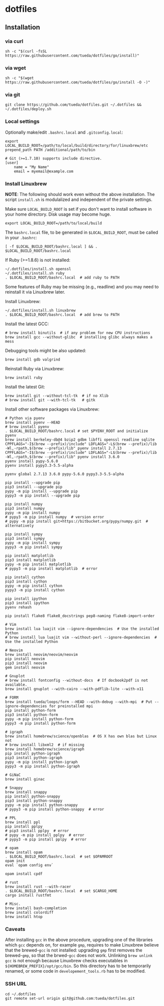 # dotfiles

## Installation

### via curl

```
sh -c "$(curl -fsSL https://raw.githubusercontent.com/tueda/dotfiles/go/install)"
```

### via wget

```
sh -c "$(wget https://raw.githubusercontent.com/tueda/dotfiles/go/install -O -)"
```

### via git

```
git clone https://github.com/tueda/dotfiles.git ~/.dotfiles && ~/.dotfiles/deploy.sh
```

### Local settings

Optionally make/edit `.bashrc.local` and `.gitconfig.local`:

```
export LOCAL_BUILD_ROOT=/path/to/local/build/directory/for/linuxbrew/etc
prepend_path PATH /additional/path/to/bin
```

```
# Git (>=1.7.10) supports include directive.
[user]
    name = "My Name"
    email = myemail@example.com
```

### Install Linuxbrew

**NOTE**: The following should work even without the above installation.
The script `install.sh` is modulalized and independent of the private settings.

Make sure `LOCAL_BUILD_ROOT` is set if you don't want to install software
in your home directory. Disk usage may become huge.
```
export LOCAL_BUILD_ROOT=/path/to/local/build
```

The `bashrc.local` file, to be generated in `$LOCAL_BUILD_ROOT`, must be called
in your `.bashrc`:
```
[ -f $LOCAL_BUILD_ROOT/bashrc.local ] && . $LOCAL_BUILD_ROOT/bashrc.local
```

If Ruby (>=1.8.6) is not installed:
```
~/.dotfiles/install.sh openssl
~/.dotfiles/install.sh ruby
. $LOCAL_BUILD_ROOT/bashrc.local  # add ruby to PATH
```
Some features of Ruby may be missing (e.g., readline) and you may need to
reinstall it via Linuxbrew later.

Install Linuxbrew:
```
~/.dotfiles/install.sh linuxbrew
. $LOCAL_BUILD_ROOT/bashrc.local  # add brew to PATH
```

Install the latest GCC:
```
# brew install binutils  # if any problem for new CPU instructions
brew install gcc --without-glibc  # installing glibc always makes a mess
```

Debugging tools might be also updated:
```
brew install gdb valgrind
```

Reinstall Ruby via Linuxbrew:
```
brew install ruby
```

Install the latest Git:
```
brew install git --without-tcl-tk  # if no Xlib
# brew install git --with-tcl-tk   # gitk
```

Install other software packages via Linuxbrew:
```
# Python via pyenv
brew install pyenv --HEAD
# brew install pyenv
. $LOCAL_BUILD_ROOT/bashrc.local # set $PYENV_ROOT and initialize pyenv
brew install berkeley-db@4 bzip2 gdbm libffi openssl readline sqlite
CPPFLAGS="-I$(brew --prefix)/include" LDFLAGS="-L$(brew --prefix)/lib -Wl,-rpath,$(brew --prefix)/lib" pyenv install 2.7.13
CPPFLAGS="-I$(brew --prefix)/include" LDFLAGS="-L$(brew --prefix)/lib -Wl,-rpath,$(brew --prefix)/lib" pyenv install 3.6.0
pyenv install pypy-5.6.0
pyenv install pypy3.3-5.5-alpha

pyenv global 2.7.13 3.6.0 pypy-5.6.0 pypy3.3-5.5-alpha

pip install --upgrade pip
pip3 install --upgrade pip
pypy -m pip install --upgrade pip
pypy3 -m pip install --upgrade pip

pip install numpy
pip3 install numpy
pypy -m pip install numpy
# pypy3 -m pip install numpy  # version error
# pypy -m pip install git+https://bitbucket.org/pypy/numpy.git  # alternatively

pip install sympy
pip3 install sympy
pypy -m pip install sympy
pypy3 -m pip install sympy

pip install matplotlib
pip3 install matplotlib
pypy -m pip install matplotlib
# pypy3 -m pip install matplotlib  # error

pip install cython
pip3 install cython
pypy -m pip install cython
pypy3 -m pip install cython

pip install ipython
pip3 install ipython
pyenv rehash

pip install flake8 flake8_docstrings pep8-naming flake8-import-order
```
```
# Vim
brew install lua luajit vim --ignore-dependencies  # Use the installed Python
# brew install lua luajit vim --without-perl --ignore-dependencies  # Use the installed Python
```
```
# Neovim
brew install neovim/neovim/neovim
pip install neovim
pip3 install neovim
gem install neovim
```
```
# Gnuplot
# brew install fontconfig --without-docs  # If docbook2pdf is not available.
brew install gnuplot --with-cairo --with-pdflib-lite --with-x11
```
```
# FORM
brew install tueda/loops/form --HEAD --with-debug --with-mpi  # Put --ignore-dependencies for preinstalled mpi
pip install python-form
pip3 install python-form
pypy -m pip install python-form
pypy3 -m pip install python-form
```
```
# igraph
brew install homebrew/science/openblas  # OS X has own blas but Linux not
# brew install libxml2  # if missing
brew install homebrew/science/igraph
pip install python-igraph
pip3 install python-igraph
pypy -m pip install python-igraph
pypy3 -m pip install python-igraph
```
```
# GiNaC
brew install ginac
```
```
# Snappy
brew install snappy
pip install python-snappy
pip3 install python-snappy
pypy -m pip install python-snappy
# pypy3 -m pip install python-snappy  # error
```
```
# PPL
brew install ppl
pip install pplpy
# pip3 install pplpy  # error
# pypy -m pip install pplpy  # error
# pypy3 -m pip install pplpy  # error
```
```
# opam
brew install opam
. $LOCAL_BUILD_ROOT/bashrc.local  # set $OPAMROOT
opam init
eval `opam config env`

opam install cpdf
```
```
# rust
brew install rust --with-racer
. $LOCAL_BUILD_ROOT/bashrc.local  # set $CARGO_HOME
cargo install rustfmt
```
```
# Misc.
brew install bash-completion
brew install colordiff
brew install htop
```

### Caveats

After installing `gcc` in the above procedure, upgrading one of the libraries
which `gcc` depends on, for example `gmp`, requires to make Linuxbrew believe
that the brewed-`gcc` is not installed: upgrading `gmp` first removes the
brewed-`gmp`, so that the brwed-`gcc` does not work. Unlinking `brew unlink gcc`
is not enough because Linuxbrew checks executables in
`${HOMEBREW_PREFIX}/opt/gcc/bin`. So this directory has to be temporarily
renamed, or some code in `developement_tools.rb` has to be modified.

### SSH URL

```
cd ~/.dotfiles
git remote set-url origin git@github.com:tueda/dotfiles.git
```
